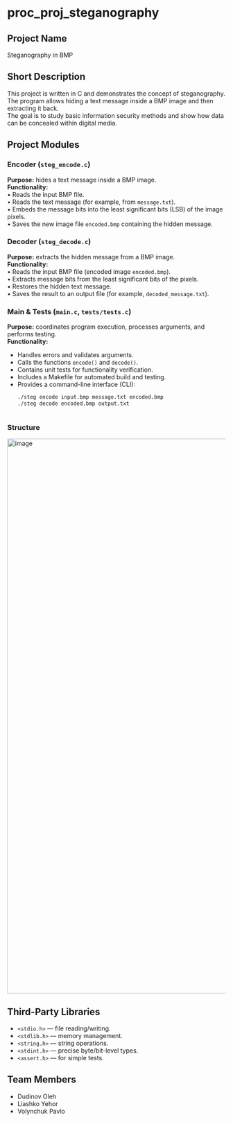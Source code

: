 # proc_proj_steganography

## Project Name
Steganography in BMP

## Short Description
This project is written in C and demonstrates the concept of steganography.  
The program allows hiding a text message inside a BMP image and then extracting it back.  
The goal is to study basic information security methods and show how data can be concealed within digital media.

## Project Modules
### Encoder (`steg_encode.c`)
**Purpose:** hides a text message inside a BMP image.  
**Functionality:**  
• Reads the input BMP file.  
• Reads the text message (for example, from `message.txt`).  
• Embeds the message bits into the least significant bits (LSB) of the image pixels.  
• Saves the new image file `encoded.bmp` containing the hidden message.  

### Decoder (`steg_decode.c`)
**Purpose:** extracts the hidden message from a BMP image.  
**Functionality:**  
• Reads the input BMP file (encoded image `encoded.bmp`).  
• Extracts message bits from the least significant bits of the pixels.  
• Restores the hidden text message.  
• Saves the result to an output file (for example, `decoded_message.txt`).  

### Main & Tests (`main.c`, `tests/tests.c`)
**Purpose:** coordinates program execution, processes arguments, and performs testing.  
**Functionality:**  
- Handles errors and validates arguments.  
- Calls the functions `encode()` and `decode()`.  
- Contains unit tests for functionality verification.  
- Includes a Makefile for automated build and testing.  
- Provides a command-line interface (CLI):  
  ```bash
  ./steg encode input.bmp message.txt encoded.bmp  
  ./steg decode encoded.bmp output.txt



### Structure
<img width="698" height="1280" alt="image" src="https://github.com/user-attachments/assets/5133036c-1ab3-4867-83fd-e15510cec860" />




## Third-Party Libraries

- `<stdio.h>` — file reading/writing.  
- `<stdlib.h>` — memory management.  
- `<string.h>` — string operations.  
- `<stdint.h>` — precise byte/bit-level types.  
- `<assert.h>` — for simple tests.  



## Team Members
- Dudinov Oleh
- Liashko Yehor
- Volynchuk Pavlo
